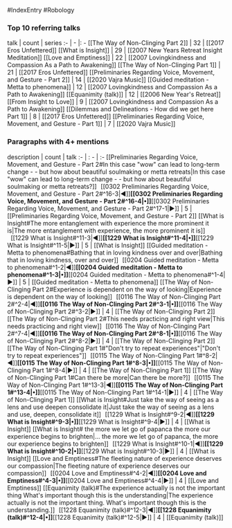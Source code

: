 #IndexEntry #Robology

### Top 10 referring talks
talk | count | series
:- | - |: -
[[The Way of Non-Clinging Part 2]] | 32 | [[2017 Eros Unfettered]]
[[What is Insight]] | 29 | [[2007 New Years Retreat Insight Meditation]]
[[Love and Emptiness]] | 22 | [[2007 Lovingkindness and Compassion As a Path to Awakening]]
[[The Way of Non-Clinging Part 1]] | 21 | [[2017 Eros Unfettered]]
[[Preliminaries Regarding Voice, Movement, and Gesture - Part 2]] | 14 | [[2020 Vajra Music]]
[[Guided meditation - Metta to phenomena]] | 12 | [[2007 Lovingkindness and Compassion As a Path to Awakening]]
[[Equanimity (talk)]] | 12 | [[2006 New Year's Retreat]]
[[From Insight to Love]] | 9 | [[2007 Lovingkindness and Compassion As a Path to Awakening]]
[[Dilemmas and Delineations - How did we get here Part 1]] | 8 | [[2017 Eros Unfettered]]
[[Preliminaries Regarding Voice, Movement, and Gesture - Part 1]] | 7 | [[2020 Vajra Music]]

### Paragraphs with 4+ mentions
description | count | talk
:- | : - | :-
[[Preliminaries Regarding Voice, Movement, and Gesture - Part 2#In this case "wow" can lead to long-term change - - but how about beautiful soulmaking or metta retreats\|In this case "wow" can lead to long-term change - - but how about beautiful soulmaking or metta retreats?]] &nbsp;&nbsp;[[0302 Preliminaries Regarding Voice, Movement, and Gesture - Part 2#^16-3\|◀]]**[[0302 Preliminaries Regarding Voice, Movement, and Gesture - Part 2#^16-4\|•]]**[[0302 Preliminaries Regarding Voice, Movement, and Gesture - Part 2#^17-1\|▶]] | 5 | [[Preliminaries Regarding Voice, Movement, and Gesture - Part 2]]
[[What is Insight#The more entanglement with experience the more prominent it is\|The more entanglement with experience, the more prominent it is]] &nbsp;&nbsp;[[1229 What is Insight#^11-3\|◀]]**[[1229 What is Insight#^11-4\|•]]**[[1229 What is Insight#^11-5\|▶]] | 5 | [[What is Insight]]
[[Guided meditation - Metta to phenomena#Bathing that in loving kindness over and over\|Bathing that in loving kindness, over and over]] &nbsp;&nbsp;[[0204 Guided meditation - Metta to phenomena#^1-2\|◀]]**[[0204 Guided meditation - Metta to phenomena#^1-3\|•]]**[[0204 Guided meditation - Metta to phenomena#^1-4\|▶]] | 5 | [[Guided meditation - Metta to phenomena]]
[[The Way of Non-Clinging Part 2#Experience is dependent on the way of looking\|Experience is dependent on the way of looking]] &nbsp;&nbsp;[[0116 The Way of Non-Clinging Part 2#^2-4\|◀]]**[[0116 The Way of Non-Clinging Part 2#^3-1\|•]]**[[0116 The Way of Non-Clinging Part 2#^3-2\|▶]] | 4 | [[The Way of Non-Clinging Part 2]]
[[The Way of Non-Clinging Part 2#This needs practicing and right view\|This needs practicing and right view]] &nbsp;&nbsp;[[0116 The Way of Non-Clinging Part 2#^7-4\|◀]]**[[0116 The Way of Non-Clinging Part 2#^8-1\|•]]**[[0116 The Way of Non-Clinging Part 2#^8-2\|▶]] | 4 | [[The Way of Non-Clinging Part 2]]
[[The Way of Non-Clinging Part 1#"Don't try to repeat experiences"\|"Don't try to repeat experiences"]] &nbsp;&nbsp;[[0115 The Way of Non-Clinging Part 1#^8-2\|◀]]**[[0115 The Way of Non-Clinging Part 1#^8-3\|•]]**[[0115 The Way of Non-Clinging Part 1#^8-4\|▶]] | 4 | [[The Way of Non-Clinging Part 1]]
[[The Way of Non-Clinging Part 1#Can there be more\|Can there be more?]] &nbsp;&nbsp;[[0115 The Way of Non-Clinging Part 1#^13-3\|◀]]**[[0115 The Way of Non-Clinging Part 1#^13-4\|•]]**[[0115 The Way of Non-Clinging Part 1#^14-1\|▶]] | 4 | [[The Way of Non-Clinging Part 1]]
[[What is Insight#Just take the way of seeing as a lens and use deepen consolidate it\|Just take the way of seeing as a lens and use, deepen, consolidate it]] &nbsp;&nbsp;[[1229 What is Insight#^9-2\|◀]]**[[1229 What is Insight#^9-3\|•]]**[[1229 What is Insight#^9-4\|▶]] | 4 | [[What is Insight]]
[[What is Insight# the more we let go of papanca the more our experience begins to brighten\|... the more we let go of papanca, the more our experience begins to brighten]] &nbsp;&nbsp;[[1229 What is Insight#^10-1\|◀]]**[[1229 What is Insight#^10-2\|•]]**[[1229 What is Insight#^10-3\|▶]] | 4 | [[What is Insight]]
[[Love and Emptiness#The fleeting nature of experience deserves our compassion\|The fleeting nature of experience deserves our compassion]] &nbsp;&nbsp;[[0204 Love and Emptiness#^4-2\|◀]]**[[0204 Love and Emptiness#^4-3\|•]]**[[0204 Love and Emptiness#^4-4\|▶]] | 4 | [[Love and Emptiness]]
[[Equanimity (talk)#The experience actually is not the important thing What's important though this is the understanding\|The experience actually is not the important thing. What's important though this is the understanding.]] &nbsp;&nbsp;[[1228 Equanimity (talk)#^12-3\|◀]]**[[1228 Equanimity (talk)#^12-4\|•]]**[[1228 Equanimity (talk)#^12-5\|▶]] | 4 | [[Equanimity (talk)]]

